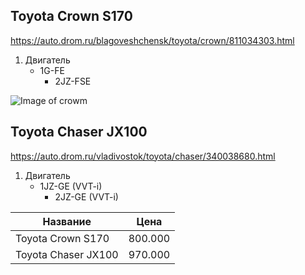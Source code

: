 ## Toyota Crown S170
<https://auto.drom.ru/blagoveshchensk/toyota/crown/811034303.html>
1. Двигатель 
   - 1G-FE
	 - 2JZ-FSE



![Image of crowm](https://i.pinimg.com/736x/05/46/78/054678eba424651efe2f0707ca5ad24f.jpg)
    
## Toyota Chaser JX100
<https://auto.drom.ru/vladivostok/toyota/chaser/340038680.html>
1. Двигатель 
   - 1JZ-GE (VVT-i)
	 - 2JZ-GE (VVT-i) 



Название| Цена
------------ | -------------
Toyota Crown S170| 800.000
Toyota Chaser JX100| 970.000
